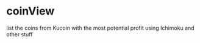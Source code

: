 # coinView
list the coins from Kucoin with the most potential profit using Ichimoku and other stuff
